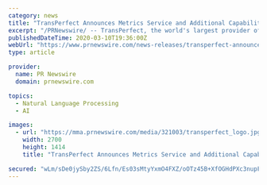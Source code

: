```yaml
---
category: news
title: "TransPerfect Announces Metrics Service and Additional Capabilities to Enhance Accuracy in Translation"
excerpt: "/PRNewswire/ -- TransPerfect, the world's largest provider of language and technology solutions for global business, today announced the TransPerfect"
publishedDateTime: 2020-03-10T19:36:00Z
webUrl: "https://www.prnewswire.com/news-releases/transperfect-announces-metrics-service-and-additional-capabilities-to-enhance-accuracy-in-translation-301020975.html"
type: article

provider:
  name: PR Newswire
  domain: prnewswire.com

topics:
  - Natural Language Processing
  - AI

images:
  - url: "https://mma.prnewswire.com/media/321003/transperfect_logo.jpg?p=facebook"
    width: 2700
    height: 1414
    title: "TransPerfect Announces Metrics Service and Additional Capabilities to Enhance Accuracy in Translation"

secured: "wLm/sDe0jySby2ZS/6Lfn/Es03sMtyYxmO4FXZ/oOTz45B+XfOGHdPXc3nupFRbZNw1q9Q5UTdeg6moeBWNqxbLFPuQAnD7MUKe1bq04Vp9k6AiT4hJ8UTTgHeIStIjo+X3jOG8VQZxgfCGpITPxFztkDO2RB/PCbwYQ6VB+1K9izhIJGBsJ8XIqgBGXfNHiAMd27/AgrGaqWCPzGQvAn1oYuB9fgjNl7/E5F4SKBRa1UyDcZe3kTSmocNJYFPDezzORNyFLYyzC/bdpClMUtZInDFBnWs9T87M801C3xezaJrpFHKSJQ0ubUBtAVAgj;lXfneHbbA1L6koUVLTKg9A=="
---
```


